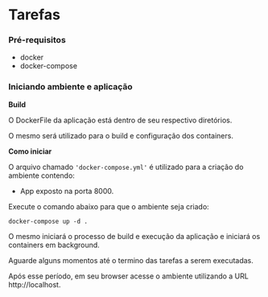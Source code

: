 # Tarefas

### Pré-requisitos 

- docker
- docker-compose

### Iniciando ambiente e aplicação

**Build**

O DockerFile da aplicação está dentro de seu respectivo diretórios.

O mesmo será utilizado para o build e configuração dos containers.

**Como iniciar**



O arquivo chamado `'docker-compose.yml'` é utilizado para a criação do ambiente contendo:
- App exposto na porta 8000.

Execute o comando abaixo para que o ambiente seja criado:

 ```docker-compose up -d .```

O mesmo iniciará o processo de build e execução da aplicação e iniciará os containers em background.

Aguarde alguns momentos até o termino das tarefas a serem executadas.

Após esse período, em seu browser acesse o ambiente utilizando a URL http://localhost.
